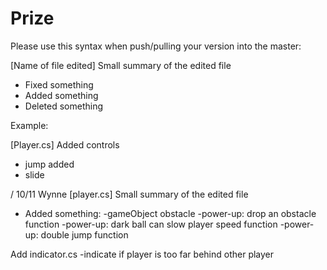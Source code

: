 # Prize

Please use this syntax when push/pulling your version into the master:

[Name of file edited] Small summary of the edited file
- Fixed something
- Added something
- Deleted something

Example:

[Player.cs] Added controls
- jump added
- slide

/ 10/11 Wynne
[player.cs] Small summary of the edited file
- Added something:
-gameObject obstacle 
-power-up: drop an obstacle function
-power-up: dark ball can slow player speed function
-power-up: double jump function


Add indicator.cs
-indicate if player is too far behind other player

